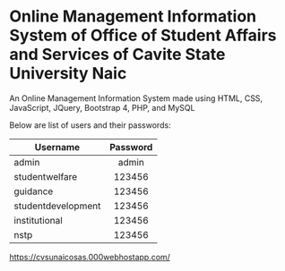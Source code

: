# Online Management Information System of Office of Student Affairs and Services of Cavite State University Naic
An Online Management Information System made using HTML, CSS, JavaScript, JQuery, Bootstrap 4, PHP, and MySQL

Below are list of users and their passwords:

| Username | Password |
|--------|:--------:|
| admin | admin |
| studentwelfare | 123456 |
| guidance | 123456 |
| studentdevelopment | 123456 |
| institutional | 123456 |
| nstp | 123456 |

https://cvsunaicosas.000webhostapp.com/
